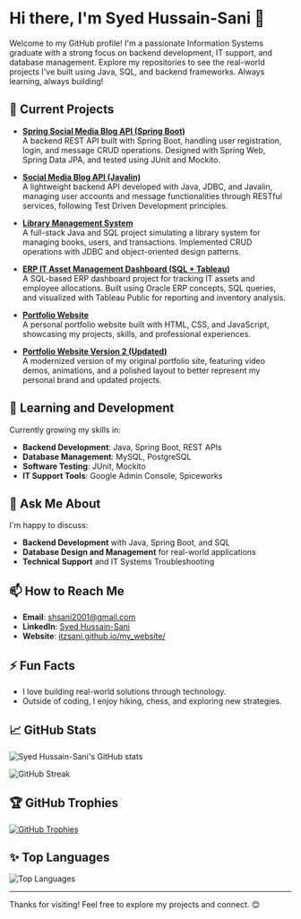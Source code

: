 # Hi there, I'm Syed Hussain-Sani 👋

Welcome to my GitHub profile! I'm a passionate Information Systems graduate with a strong focus on backend development, IT support, and database management. Explore my repositories to see the real-world projects I've built using Java, SQL, and backend frameworks. Always learning, always building!

## 🔭 Current Projects
- **[Spring Social Media Blog API (Spring Boot)](https://github.com/itzsani/itzsani-pep-spring-project)**  
  A backend REST API built with Spring Boot, handling user registration, login, and message CRUD operations. Designed with Spring Web, Spring Data JPA, and tested using JUnit and Mockito.

- **[Social Media Blog API (Javalin)](https://github.com/itzsani/itzsani-pep-project)**  
  A lightweight backend API developed with Java, JDBC, and Javalin, managing user accounts and message functionalities through RESTful services, following Test Driven Development principles.

- **[Library Management System](https://github.com/itzsani/library-management-system)**  
  A full-stack Java and SQL project simulating a library system for managing books, users, and transactions. Implemented CRUD operations with JDBC and object-oriented design patterns.

- **[ERP IT Asset Management Dashboard (SQL + Tableau)](https://github.com/itzsani/erp-it-asset-dashboard)**  
  A SQL-based ERP dashboard project for tracking IT assets and employee allocations. Built using Oracle ERP concepts, SQL queries, and visualized with Tableau Public for reporting and inventory analysis.

- **[Portfolio Website](https://github.com/itzsani/my_website)**  
  A personal portfolio website built with HTML, CSS, and JavaScript, showcasing my projects, skills, and professional experiences.

- **[Portfolio Website Version 2 (Updated)](https://github.com/itzsani/my-website-v2)**  
  A modernized version of my original portfolio site, featuring video demos, animations, and a polished layout to better represent my personal brand and updated projects.
  


## 🌱 Learning and Development
Currently growing my skills in:
- **Backend Development**: Java, Spring Boot, REST APIs
- **Database Management**: MySQL, PostgreSQL
- **Software Testing**: JUnit, Mockito
- **IT Support Tools**: Google Admin Console, Spiceworks

## 💬 Ask Me About
I'm happy to discuss:
- **Backend Development** with Java, Spring Boot, and SQL
- **Database Design and Management** for real-world applications
- **Technical Support** and IT Systems Troubleshooting

## 📫 How to Reach Me
- **Email**: [shsani2001@gmail.com](mailto:shsani2001@gmail.com)
- **LinkedIn**: [Syed Hussain-Sani](https://www.linkedin.com/in/syed-hussain-sani)
- **Website**: [itzsani.github.io/my_website/](https://itzsani.github.io/my_website/)

## ⚡ Fun Facts
- I love building real-world solutions through technology.
- Outside of coding, I enjoy hiking, chess, and exploring new strategies.

## 📈 GitHub Stats
![Syed Hussain-Sani's GitHub stats](https://github-readme-stats.vercel.app/api?username=itzsani&show_icons=true&theme=dark)

![GitHub Streak](https://github-readme-streak-stats.herokuapp.com?user=itzsani&theme=dark&background=000000)

## 🏆 GitHub Trophies
[![GitHub Trophies](https://github-profile-trophy.vercel.app/?username=itzsani&theme=darkhub)](https://github.com/ryo-ma/github-profile-trophy)

## ✨ Top Languages
![Top Languages](https://github-readme-stats.vercel.app/api/top-langs/?username=itzsani&layout=compact&theme=dark)

---

Thanks for visiting! Feel free to explore my projects and connect. 😊
